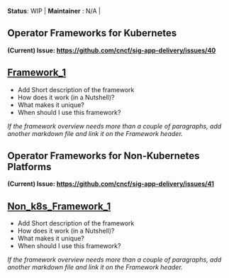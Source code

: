 **Status**: WIP | **Maintainer** : N/A | 

## Operator Frameworks for Kubernetes
**(Current) Issue: https://github.com/cncf/sig-app-delivery/issues/40**

## [Framework_1](051_Framework_1.md)

- Add Short description of the framework
- How does it work (in a Nutshell)?
- What makes it unique?
- When should I use this framework?

<em>If the framework overview needs more than a couple of paragraphs, add another markdown file and link it on the Framework header.</em>


## Operator Frameworks for Non-Kubernetes Platforms
**(Current) Issue: https://github.com/cncf/sig-app-delivery/issues/41**

## [Non_k8s_Framework_1](051_Framework_1.md)

- Add Short description of the framework
- How does it work (in a Nutshell)?
- What makes it unique?
- When should I use this framework?

<em>If the framework overview needs more than a couple of paragraphs, add another markdown file and link it on the Framework header.</em>


